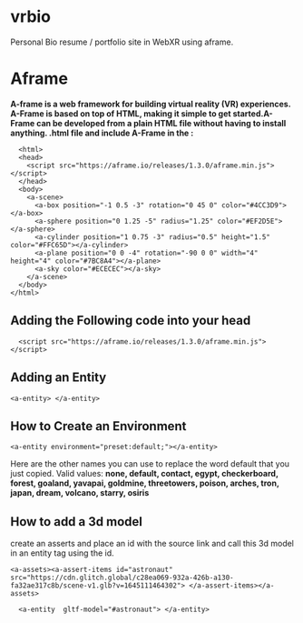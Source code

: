 # vrbio
Personal Bio resume / portfolio site in WebXR using aframe. 
# Aframe
**A-frame is a web framework for building virtual reality (VR) experiences. A-Frame is based on top of HTML, making it simple to get started.A-Frame can be developed from a plain HTML file without having to install anything. .html file and include A-Frame in the <head>:**

```
  <html>
  <head>
    <script src="https://aframe.io/releases/1.3.0/aframe.min.js"></script>
  </head>
  <body>
    <a-scene>
      <a-box position="-1 0.5 -3" rotation="0 45 0" color="#4CC3D9"></a-box>
      <a-sphere position="0 1.25 -5" radius="1.25" color="#EF2D5E"></a-sphere>
      <a-cylinder position="1 0.75 -3" radius="0.5" height="1.5" color="#FFC65D"></a-cylinder>
      <a-plane position="0 0 -4" rotation="-90 0 0" width="4" height="4" color="#7BC8A4"></a-plane>
      <a-sky color="#ECECEC"></a-sky>
    </a-scene>
  </body>
</html>
```

## Adding the Following code into your head
`  <script src="https://aframe.io/releases/1.3.0/aframe.min.js"></script>`
## Adding an Entity 
`<a-entity>
</a-entity>`

## How to Create an Environment 

`<a-entity environment="preset:default;"></a-entity>`

Here are the other names you can use to replace the word default that you just copied.
Valid values: **none, default, contact, egypt, checkerboard, forest, goaland, yavapai, goldmine, threetowers, poison, arches, tron, japan, dream, volcano, starry, osiris**



## How to add a 3d model 
create an asserts and place an id with the source link and call this 3d model in an entity tag using the id.

`<a-assets><a-assert-items id="astronaut" src="https://cdn.glitch.global/c28ea069-932a-426b-a130-fa32ae317c8b/scene-v1.glb?v=1645111464302">
 </a-assert-items></a-assets>`

 `  <a-entity  gltf-model="#astronaut">
      </a-entity>`

      




      
